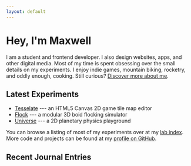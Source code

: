 ```yaml
---
layout: default
---
```


# Hey, I'm Maxwell

I am a student and frontend developer. I also design websites, apps, and other digital media. Most of my time is spent obsessing over the small details on my experiments. I enjoy indie games, mountain biking, rocketry, and oddly enough, cooking. Still curious? [Discover more about me](/about).

## Latest Experiments

+ [Tesselate](/tesselate) --- an HTML5 Canvas 2D game tile map editor
+ [Flock](/flock) --- a modular 3D boid flocking simulator
+ [Universe](/universe) --- a 2D planetary physics playground

You can browse a listing of most of my experiments over at my [lab index](/lab). More code and projects can be found at my [profile on GitHub](https://github.com/mdciotti).

## Recent Journal Entries

